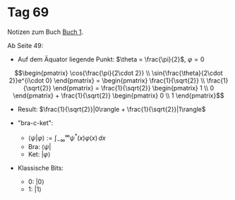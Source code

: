 # Tag 69

Notizen zum Buch [Buch 1](../Buch1.md).

Ab Seite 49:
* Auf dem Äquator liegende Punkt: $\theta = \frac{\pi}{2}$, $\varphi = 0$
```math
\begin{pmatrix}
\cos{\frac{\pi}{2\cdot 2}} \\
\sin{\frac{\theta}{2\cdot 2}}e^{i\cdot 0}
\end{pmatrix}
=
\begin{pmatrix}
\frac{1}{\sqrt{2}} \\
\frac{1}{\sqrt{2}}
\end{pmatrix}
=
\frac{1}{\sqrt{2}}
\begin{pmatrix}
1 \\
0
\end{pmatrix}
+
\frac{1}{\sqrt{2}}
\begin{pmatrix}
0 \\
1
\end{pmatrix}
```
* Result: $\frac{1}{\sqrt{2}}|0\rangle + \frac{1}{\sqrt{2}}|1\rangle$

* "bra-c-ket":
  - $\langle \psi | \varphi\rangle := \int_{-\infty}^{\infty} \psi^{*}(x) \varphi(x) \, dx$
  - Bra: $\langle\psi |$
  - Ket: $| \varphi\rangle$

* Klassische Bits:
  - 0: $| 0\rangle$
  - 1: $| 1\rangle$
